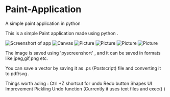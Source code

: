 # Paint-Application
A simple paint application in python

This is a simple Paint application made using python .

![Screenshort of app](https://github.com/Kannampuzha/Paint-App/blob/master/Screenshot.png)
![Canvas](https://github.com/Kannampuzha/Paint-App/blob/master/Screenshot2.png)
![Picture](https://github.com/Kannampuzha/Paint-App/blob/master/Screenshot3.png)
![Picture](https://github.com/Kannampuzha/Paint-App/blob/master/Screenshot4.png)
![Picture](https://github.com/Kannampuzha/Paint-App/blob/master/Screenshot5.png)
![Picture](https://github.com/Kannampuzha/Paint-App/blob/master/Screenshot6.png)


The image is saved using 'pyscreenshort' , and it can be saved in
formats like jpeg,gif,png etc.

You can save a vector by saving it as .ps (Postscript) file and converting it to pdf/svg .


Things worth ading :
Ctrl +Z shortcut for undo
Redo button 
Shapes
UI Improvement 
Pickling Undo function (Currently it uses text files and exec() )




